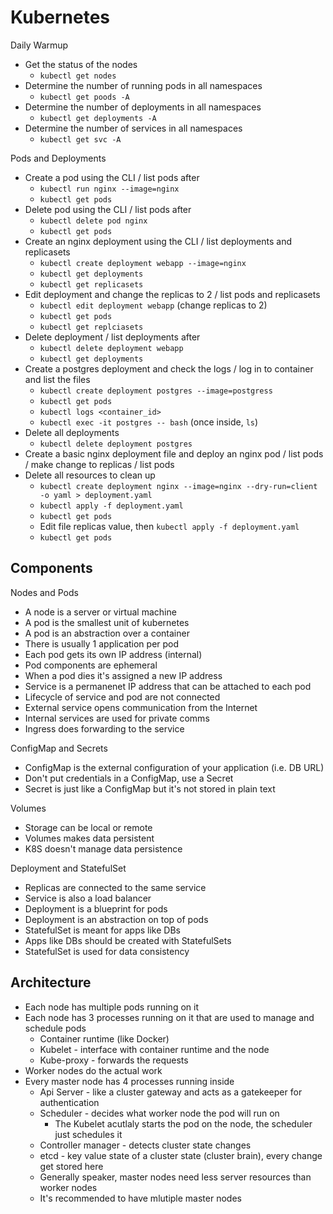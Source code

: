 # Kubernetes

Daily Warmup

- Get the status of the nodes
  - `kubectl get nodes`
- Determine the number of running pods in all namespaces
  - `kubectl get poods -A`
- Determine the number of deployments in all namespaces
  - `kubectl get deployments -A`
- Determine the number of services in all namespaces
  - `kubectl get svc -A`

Pods and Deployments

- Create a pod using the CLI / list pods after
  - `kubectl run nginx --image=nginx`
  - `kubectl get pods`
- Delete pod using the CLI / list pods after
  - `kubectl delete pod nginx`
  - `kubectl get pods`
- Create an nginx deployment using the CLI / list deployments and replicasets
  - `kubectl create deployment webapp --image=nginx`
  - `kubectl get deployments`
  - `kubectl get replicasets`
- Edit deployment and change the replicas to 2 / list pods and replicasets
  - `kubectl edit deployment webapp` (change replicas to 2)
  - `kubectl get pods`
  - `kubectl get replciasets`
- Delete deployment / list deployments after
  - `kubectl delete deployment webapp`
  - `kubectl get deployments`
- Create a postgres deployment and check the logs / log in to container and list the files
  - `kubectl create deployment postgres --image=postgress`
  - `kubectl get pods`
  - `kubectl logs <container_id>`
  - `kubectl exec -it postgres -- bash` (once inside, `ls`)
- Delete all deployments
  - `kubectl delete deployment postgres`
- Create a basic nginx deployment file and deploy an nginx pod / list pods / make change to replicas / list pods
- Delete all resources to clean up
  - `kubectl create deployment nginx --image=nginx --dry-run=client -o yaml > deployment.yaml`
  - `kubectl apply -f deployment.yaml`
  - `kubectl get pods`
  - Edit file replicas value, then `kubectl apply -f deployment.yaml`
  - `kubectl get pods`

## Components

Nodes and Pods

- A node is a server or virtual machine
- A pod is the smallest unit of kubernetes
- A pod is an abstraction over a container
- There is usually 1 application per pod
- Each pod gets its own IP address (internal)
- Pod components are ephemeral
- When a pod dies it's assigned a new IP address
- Service is a permanenet IP address that can be attached to each pod
- Lifecycle of service and pod are not connected
- External service opens communication from the Internet
- Internal services are used for private comms
- Ingress does forwarding to the service

ConfigMap and Secrets

- ConfigMap is the external configuration of your application (i.e. DB URL)
- Don't put credentials in a ConfigMap, use a Secret
- Secret is just like a ConfigMap but it's not stored in plain text

Volumes

- Storage can be local or remote
- Volumes makes data persistent
- K8S doesn't manage data persistence

Deployment and StatefulSet

- Replicas are connected to the same service
- Service is also a load balancer
- Deployment is a blueprint for pods
- Deployment is an abstraction on top of pods
- StatefulSet is meant for apps like DBs
- Apps like DBs should be created with StatefulSets
- StatefulSet is used for data consistency

## Architecture

- Each node has multiple pods running on it
- Each node has 3 processes running on it that are used to manage and schedule pods
  - Container runtime (like Docker)
  - Kubelet - interface with container runtime and the node
  - Kube-proxy - forwards the requests
- Worker nodes do the actual work
- Every master node has 4 processes running inside
  - Api Server - like a cluster gateway and acts as a gatekeeper for authentication
  - Scheduler - decides what worker node the pod will run on
    - The Kubelet acutlaly starts the pod on the node, the scheduler just schedules it
  - Controller manager - detects cluster state changes
  - etcd - key value state of a cluster state (cluster brain), every change get stored here
  - Generally speaker, master nodes need less server resources than worker nodes
  - It's recommended to have mlutiple master nodes
  
##